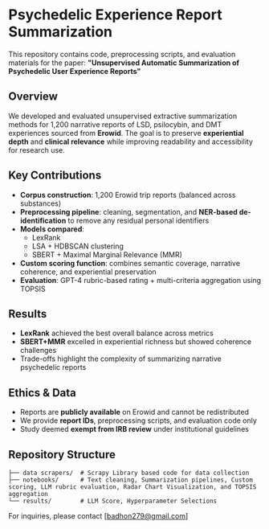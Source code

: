 # Psychedelic Experience Report Summarization

This repository contains code, preprocessing scripts, and evaluation materials for the paper: **"Unsupervised Automatic Summarization of Psychedelic User Experience Reports"**

## Overview

We developed and evaluated unsupervised extractive summarization methods for 1,200 narrative reports of LSD, psilocybin, and DMT experiences sourced from **Erowid**. The goal is to preserve **experiential depth** and **clinical relevance** while improving readability and accessibility for research use.

## Key Contributions

* **Corpus construction**: 1,200 Erowid trip reports (balanced across substances)
* **Preprocessing pipeline**: cleaning, segmentation, and **NER-based de-identification** to remove any residual personal identifiers
* **Models compared**:
   * LexRank
   * LSA + HDBSCAN clustering
   * SBERT + Maximal Marginal Relevance (MMR)
* **Custom scoring function**: combines semantic coverage, narrative coherence, and experiential preservation
* **Evaluation**: GPT-4 rubric-based rating + multi-criteria aggregation using TOPSIS

## Results

* **LexRank** achieved the best overall balance across metrics
* **SBERT+MMR** excelled in experiential richness but showed coherence challenges
* Trade-offs highlight the complexity of summarizing narrative psychedelic reports

## Ethics & Data

* Reports are **publicly available** on Erowid and cannot be redistributed
* We provide **report IDs**, preprocessing scripts, and evaluation code only
* Study deemed **exempt from IRB review** under institutional guidelines

## Repository Structure

```
├── data scrapers/  # Scrapy Library based code for data collection
├── notebooks/      # Text cleaning, Summarization pipelines, Custom scoring, LLM rubric evaluation, Radar Chart Visualization, and TOPSIS aggregation
└── results/        # LLM Score, Hyperparameter Selections
```


For inquiries, please contact [badhon279@gmail.com]
